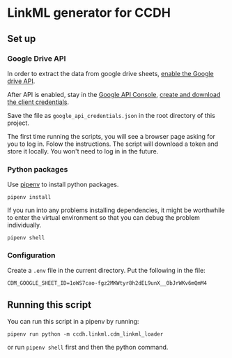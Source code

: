 # LinkML generator for CCDH

## Set up

### Google Drive API

In order to extract the data from google drive sheets, [enable the Google drive API](https://developers.google.com/drive/api/v3/enable-drive-api).

After API is enabled, stay in the [Google API Console](https://console.developers.google.com/), [create and download the client credentials](https://www.iperiusbackup.net/en/how-to-enable-google-drive-api-and-get-client-credentials/).

Save the file as `google_api_credentials.json` in the root directory of this project.

The first time running the scripts, you will see a browser page asking
for you to log in. Folow the instructions. The script will download a token
and store it locally. You won't need to log in in the future.

### Python packages

Use [pipenv](https://github.com/pypa/pipenv#readme) to install python packages.

```
pipenv install
```

If you run into any problems installing dependencies, it might be worthwhile
to enter the virtual environment so that you can debug the problem individually.

```
pipenv shell
```

### Configuration

Create a `.env` file in the current directory. Put the following in the file:

```
CDM_GOOGLE_SHEET_ID=1oWS7cao-fgz2MKWtyr8h2dEL9unX__0bJrWKv6mQmM4
```

## Running this script

You can run this script in a pipenv by running:

```
pipenv run python -m ccdh.linkml.cdm_linkml_loader
```

or run `pipenv shell` first and then the python command.
